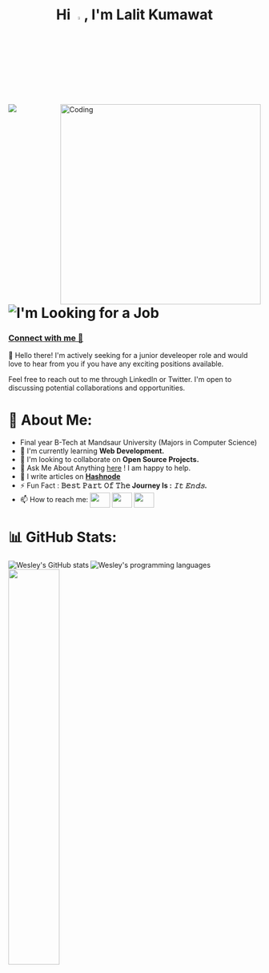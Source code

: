 <h1 align="center"> Hi <img src="https://media.giphy.com/media/hvRJCLFzcasrR4ia7z/giphy.gif" width="4%">, I'm Lalit Kumawat </h1>


<img align="right" alt="Coding" width="400" src="https://user-images.githubusercontent.com/55389276/140866485-8fb1c876-9a8f-4d6a-98dc-08c4981eaf70.gif"/> 
   


<div align="left">   
<img src="https://komarev.com/ghpvc/?username=lalitkumawat1m&&style=flat-square" align="center" /> 

# ![I'm Looking for a Job](https://img.shields.io/badge/I'm%20Looking%20for%20a%20Job-Open-brightgreen)
  
### [Connect with me 💬](https://bio.link/lalitkumawat)
</div>  

👋 Hello there! I'm actively seeking for a junior develeoper role and would love to hear from you if you have any exciting positions available.

Feel free to reach out to me through LinkedIn or Twitter. I'm open to discussing potential collaborations and opportunities.

# 💫 About Me:

- Final year B-Tech at Mandsaur University (Majors in Computer Science)
- 🌱 I'm currently learning **Web Development.**
- 👯 I'm looking to collaborate on **Open Source Projects.**
- 💬 Ask Me About Anything [here](https://twitter.com/lalitkumawat1m) ! I am happy to help.
- 📝 I write articles on **[Hashnode](https://lalitkumawat1m.hashnode.dev/)**
- ⚡ Fun Fact : **𝙱𝚎𝚜𝚝 𝙿𝚊𝚛𝚝 𝙾𝚏 𝚃𝚑𝚎 Journey Is : *𝙸𝚝 𝙴𝚗𝚍𝚜.***  
- 📫 How to reach me:
<a href="https://twitter.com/lalitkumawat1m" target="blank"><img align="center" src="https://raw.githubusercontent.com/rahuldkjain/github-profile-readme-generator/master/src/images/icons/Social/twitter.svg" alt="" height="30" width="40" /></a>
<a href="https://linkedin.com/in/lalit-kumawat-323700221/" target="blank"><img align="center" src="https://raw.githubusercontent.com/rahuldkjain/github-profile-readme-generator/master/src/images/icons/Social/linked-in-alt.svg" alt="" height="30" width="40" /></a>
<a href="mailto:lalitkumawat1129@gmail.com"><code><img align="center" height="30" width="40" src="https://logos-world.net/wp-content/uploads/2020/11/Gmail-Logo.png"></code></a>
  
# 📊 GitHub Stats:
<div>
<img align="left" src="https://github-readme-stats-git-masterrstaa-rickstaa.vercel.app/api?username=lalitkumawat1m&include_all_commits=true&count_private=true&show_icons=true&line_height=24&title_color=7A7ADB&icon_color=2234AE&text_color=D3D3D3&bg_color=0,000000,130F40&card_width=450" alt="Wesley's GitHub stats">
<img align="center" src="https://github-readme-stats-eight-theta.vercel.app/api/top-langs/?username=lalitkumawat1m&layout=compact&langs_count=8&title_color=7A7ADB&icon_color=2234AE&text_color=D3D3D3&bg_color=0,000000,130F40" alt="Wesley's programming languages">
<img align="left" src="https://github-readme-streak-stats.herokuapp.com/?user=lalitkumawat1m&show_icons=true&theme=yeblu" width="45%"  >
</div>


